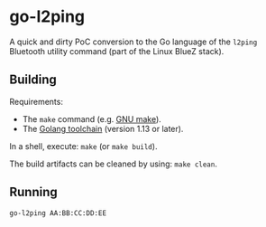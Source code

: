 # go-l2ping

A quick and dirty PoC conversion to the Go language of the `l2ping` Bluetooth utility command (part of the Linux BlueZ stack).

## Building

Requirements:

* The `make` command (e.g. [GNU make](https://www.gnu.org/software/make/manual/make.html)).
* The [Golang toolchain](https://golang.org/doc/install) (version 1.13 or later).

In a shell, execute: `make` (or `make build`).

The build artifacts can be cleaned by using: `make clean`.

## Running

`go-l2ping AA:BB:CC:DD:EE`
